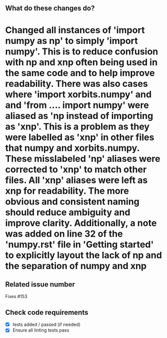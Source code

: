 <!--
Thank you for your contribution!
-->

## What do these changes do?

# Changed all instances of 'import numpy as np' to simply 'import numpy'. This is to reduce confusion with np and xnp often being used in the same code and to help improve readability. There was also cases where 'import xorbits.numpy' and and 'from .... import numpy' were aliased as 'np instead of importing as 'xnp'. This is a problem as they were labelled as 'xnp' in other files that numpy and xorbits.numpy. These misslabeled 'np' aliases were corrected to 'xnp' to match other files. All 'xnp' aliases were left as xnp for readability. The more obvious and consistent naming should reduce ambiguity and improve clarity. Additionally, a note was added on line 32 of the 'numpy.rst' file in 'Getting started' to explicitly layout the lack of np and the separation of numpy and xnp

## Related issue number

<!-- Are there any issues opened that will be resolved by merging this change? -->
Fixes #153

## Check code requirements

- [X] tests added / passed (if needed)
- [X] Ensure all linting tests pass

